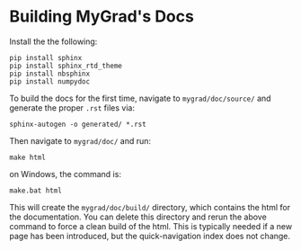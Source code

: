 # Building MyGrad's Docs

Install the the following:

```shell
pip install sphinx
pip install sphinx_rtd_theme
pip install nbsphinx
pip install numpydoc
```

To build the docs for the first time, navigate to `mygrad/doc/source/` 
and generate the proper `.rst` files via:

```shell
sphinx-autogen -o generated/ *.rst
```

Then navigate to `mygrad/doc/` and run:

```shell
make html
```

on Windows, the command is:

```shell
make.bat html
```

This will create the `mygrad/doc/build/` directory, which contains the html for 
the documentation. You can delete this directory and rerun the above command to 
force a clean build of the html. This is typically needed if a new page has been 
introduced, but the quick-navigation index does not change.